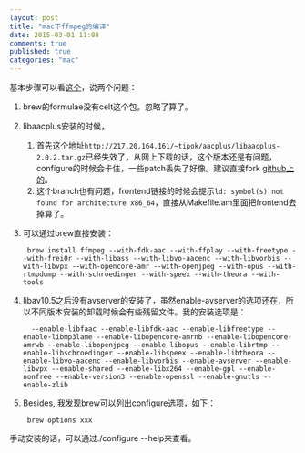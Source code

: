 ```yaml
---
layout: post
title: "mac下ffmpeg的编译"
date: 2015-03-01 11:08
comments: true
published: true
categories: "mac"
---
```


  基本步骤可以看[这个][1]，说两个问题：

1. brew的formulae没有celt这个包。忽略了算了。

2. libaacplus安装的时候，

	1. 首先这个地址`http://217.20.164.161/~tipok/aacplus/libaacplus-2.0.2.tar.gz`已经失效了，从网上下载的话，这个版本还是有问题，configure的时候会卡住，一些patch丢失了好像。建议直接fork [github上的][2]。
    2. 这个branch也有问题，frontend链接的时候会提示`ld: symbol(s) not found for architecture x86_64`，直接从Makefile.am里面把frontend去掉算了。

3. 可以通过brew直接安装：

      	brew install ffmpeg --with-fdk-aac --with-ffplay --with-freetype --with-frei0r --with-libass --with-libvo-aacenc --with-libvorbis --with-libvpx --with-opencore-amr --with-openjpeg --with-opus --with-rtmpdump --with-schroedinger --with-speex --with-theora --with-tools

4. libav10.5之后没有avserver的安装了，虽然enable-avserver的选项还在，所以不同版本安装的卸载时候会有些残留文件。我的安装选项是：

         --enable-libfaac --enable-libfdk-aac --enable-libfreetype --enable-libmp3lame --enable-libopencore-amrnb --enable-libopencore-amrwb --enable-libopenjpeg --enable-libopus --enable-librtmp --enable-libschroedinger --enable-libspeex --enable-libtheora --enable-libvo-aacenc --enable-libvorbis --enable-avserver --enable-libvpx --enable-shared --enable-libx264 --enable-gpl --enable-nonfree --enable-version3 --enable-openssl --enable-gnutls --enable-zlib

4. Besides, 我发现brew可以列出configure选项，如下：

  		brew options xxx

  手动安装的话，可以通过./configure --help来查看。


[1]: http://www.liaoxuefeng.com/article/0013738927837699a7f3407ea5f4b5caf8e1ab47997d7c5000   "Mac OS X编译ffmpeg"
[2]: https://github.com/Distrotech/libaacplus "Distrotech/libaacplus"
